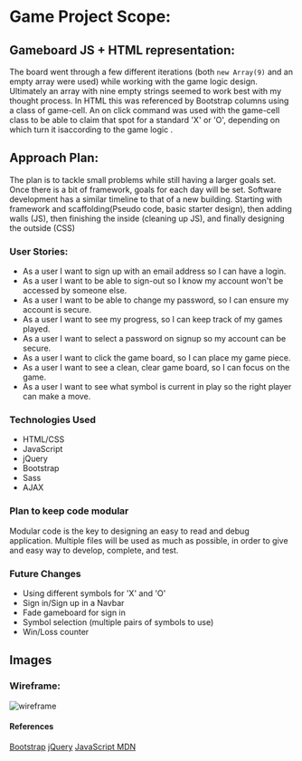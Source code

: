 # Game Project Scope:



## Gameboard JS + HTML representation:

The board went through a few different iterations (both `new Array(9)` and an empty array were used) while working with the game logic design. Ultimately an array with nine empty strings seemed to work best with my thought process. In HTML this was referenced by Bootstrap columns using a class of game-cell. An on click command was used with the game-cell class to be able to claim that spot for a standard 'X' or 'O', depending on which turn it isaccording to the game logic .


## Approach Plan:

The plan is to tackle small problems while still having a larger goals set. Once there is a bit of framework, goals for each day will be set. Software development has a similar timeline to that of a new building. Starting with framework and scaffolding(Pseudo code, basic starter design), then adding walls (JS), then finishing the inside (cleaning up JS), and finally designing the outside (CSS)


### User Stories:

- As a user I want to sign up with an email address so I can have a login.
- As a user I want to be able to sign-out so I know my account won't be accessed by someone else.
- As a user I want to be able to change my password, so I can ensure my account is secure.
- As a user I want to see my progress, so I can keep track of my games played.
- As a user I want to select a password on signup so my account can be secure.
- As a user I want to click the game board, so I can place my game piece.
- As a user I want to see a clean, clear game board, so I can focus on the game.
- As a user I want to see what symbol is current in play so the right player can make a move.


### Technologies Used

- HTML/CSS
- JavaScript
- jQuery
- Bootstrap
- Sass
- AJAX


### Plan to keep code modular

Modular code is the key to designing an easy to read and debug application. Multiple files will be used as much as possible, in order to give and easy way to develop, complete, and test.

### Future Changes

- Using different symbols for 'X' and 'O'
- Sign in/Sign up in a Navbar
- Fade gameboard for sign in
- Symbol selection (multiple pairs of symbols to use)
- Win/Loss counter


## Images

### Wireframe:
![wireframe](https://imgur.com/bZste4M.jpg)


#### References

[Bootstrap](https://getbootstrap.com/docs/4.4/getting-started/introduction/)
[jQuery](https://api.jquery.com/)
[JavaScript MDN](https://developer.mozilla.org/en-US/docs/Web/JavaScript)


<!-- ## Structure

### Scripts

Developers should store JavaScript files in [`assets/scripts`](assets/scripts).
The "manifest" or entry-point is
[`assets/scripts/app.js`](assets/scripts/app.js). In general, only
application initialization goes in this file. It's normal for developers to
start putting all code in this file, but encourage them to break out different
responsibilities and use the `require` syntax put references where they're
needed.

### Config

Developers should set `apiUrls.production` and `apiUrls.development` in
[`assets/scripts/config.js`](assets/scripts/config.js).  With
`apiUrls` set, developers may rely on `apiUrl` as the base for API
URLs.

### Styles

Developers should store styles in [`assets/styles`](assets/styles) and load them
from [`assets/styles/index.scss`](assets/styles/index.scss). Bootstrap version 3 is
included in this template.

### Forms and Using `getFormFields`

Developers should use [getFormFields](get-form-fields.md) to retrieve form data
to send to an API.

### Deployment

To deploy a browser-template based SPA, run `grunt deploy`.

## Adding Images

To add images to your project, you must store them in the `public` directory.
To use the image in HTML or CSS, write the path to the image like this:

```html
<img src="public/cat.jpg">
```
or
```css
#my-cool-div {
  background-image: url('public/cat.jpg')
}
```

Note that there's no `./` or `/` in front of `public/filename.jpg`.

## Adding Fonts

To add custom fonts to your app, you can either use a CDN like Google Fonts, or
you can download the fonts and save them in the `public` directory. If you use
the former method, follow the directions on the website providing the fonts.

For local fonts, put the files in `public`, and then import and use them in a
`.scss` file like this:

```scss
@font-face {
  font-family: 'Nature Beauty';
  src: url('public/Nature-Beauty.ttf') format('truetype');
}

.element-with-custom-font {
  font-family: 'Nature Beauty';
}
```

## Tasks

Developers should run these often!

- `grunt nag` or just `grunt`: runs code quality analysis tools on your code
    and complains
- `grunt make-standard`: reformats all your code in the JavaScript Standard Style
- `grunt <server|serve|s>`: generates bundles, watches, and livereloads
- `grunt build`: place bundled styles and scripts where `index.html` can find
    them
- `grunt deploy`: builds and deploys master branch


## Additional Resources

- [Modern Javascript Explained for Dinosaurs](https://medium.com/@peterxjang/modern-javascript-explained-for-dinosaurs-f695e9747b70)
- [Making Sense of Front End Build Tools](https://medium.freecodecamp.org/making-sense-of-front-end-build-tools-3a1b3a87043b)
